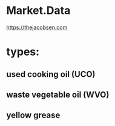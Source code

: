 # Market.Data
https://thejacobsen.com

# types:
## used cooking oil (UCO)
## waste vegetable oil (WVO)
## yellow grease
